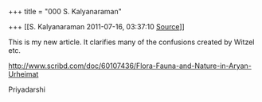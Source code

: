 +++
title = "000 S. Kalyanaraman"

+++
[[S. Kalyanaraman	2011-07-16, 03:37:10 [Source](https://groups.google.com/g/bvparishat/c/8t8v-ZTe-rs)]]



This is my new article. It clarifies many of the confusions created by Witzel etc.  
  
<http://www.scribd.com/doc/60107436/Flora-Fauna-and-Nature-in-Aryan-Urheimat>  
  
Priyadarshi  

  

